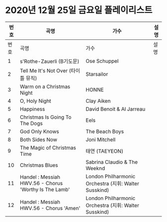 # 2020년 12월 25일 금요일 플레이리스트

| 번호 | 곡명 | 가수 | 설명 |
|------|------|------|------|
| 번호 | 곡명 | 가수 | 설명 |
| 1 | s'Rothe-Zauerli (B기도문) | Ose Schuppel |  |
| 2 | Tell Me It's Not Over (타이틀 뮤직) | Starsailor |  |
| 3 | Warm on a Christmas Night | HONNE |  |
| 4 | O, Holy Night | Clay Aiken |  |
| 5 | Happiness | David Benoit & Al Jarreau |  |
| 6 | Christmas Is Going To The Dogs | Eels |  |
| 7 | God Only Knows | The Beach Boys |  |
| 8 | Both Sides Now | Joni Mitchell |  |
| 9 | The Magic of Christmas Time | 태연 (TAEYEON) |  |
| 10 | Christmas Blues | Sabrina Claudio & The Weeknd |  |
| 11 | Handel : Messiah HWV.56 - Chorus 'Worthy Is The Lamb' | London Philharmonic Orchestra (지휘: Walter Susskind) |  |
| 12 | Handel : Messiah HWV.56 - Chorus 'Amen' | London Philharmonic Orchestra (지휘: Walter Susskind) |  |
